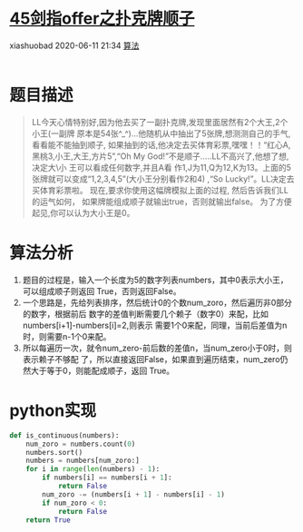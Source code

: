 <div class="blog-article">
    <h1><a href="p.html?p=\算法\45剑指offer之扑克牌顺子" class="title">45剑指offer之扑克牌顺子</a></h1>
    <span class="author">xiashuobad</span>
    <span class="time">2020-06-11 21:34</span>
    <span><a href="tags.html?t=算法" class="tag">算法</a></span>
    </div>
<br/>

# 题目描述
> LL今天心情特别好,因为他去买了一副扑克牌,发现里面居然有2个大王,2个小王(一副牌
>原本是54张^_^)...他随机从中抽出了5张牌,想测测自己的手气,看看能不能抽到顺子,
>如果抽到的话,他决定去买体育彩票,嘿嘿！！“红心A,黑桃3,小王,大王,方片5”,“Oh My
> God!”不是顺子.....LL不高兴了,他想了想,决定大\小 王可以看成任何数字,并且A看
>作1,J为11,Q为12,K为13。上面的5张牌就可以变成“1,2,3,4,5”(大小王分别看作2和4)
>,“So Lucky!”。LL决定去买体育彩票啦。 现在,要求你使用这幅牌模拟上面的过程,
>然后告诉我们LL的运气如何， 如果牌能组成顺子就输出true，否则就输出false。
>为了方便起见,你可以认为大小王是0。

# 算法分析
1. 题目的过程是，输入一个长度为5的数字列表numbers，其中0表示大小王，可以组成顺子则返回
True，否则返回False。
2. 一个思路是，先给列表排序，然后统计0的个数num_zoro，然后遍历非0部分的数字，根据前后
数字的差值判断需要几个赖子（数字0）来配，比如numbers[i+1]-numbers[i]=2,则表示
需要1个0来配，同理，当前后差值为n时，则需要n-1个0来配。
3. 所以每遍历一次，就令num_zero-前后数的差值n，当num_zero小于0时，则表示赖子不够配
了，所以直接返回False，如果直到遍历结束，num_zero仍然大于等于0，则能配成顺子，返回
True。

# python实现
```python
def is_continuous(numbers):
    num_zoro = numbers.count(0)
    numbers.sort()
    numbers = numbers[num_zoro:]
    for i in range(len(numbers) - 1):
        if numbers[i] == numbers[i + 1]:
            return False
        num_zoro -= (numbers[i + 1] - numbers[i] - 1)
        if num_zoro < 0:
            return False
    return True
```